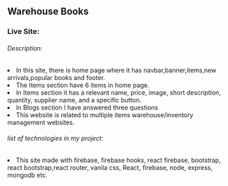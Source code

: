 ## Warehouse Books

### Live Site: 

###### Description:
<li>In this site, there is home page where it has navbar,banner,items,new arrivals,popular books and footer.</li>
<li>The Items section have 6 items in home page.</li>
<li>In Items section it has a relevant name, price, image, short description, quantity, supplier name, and a specific button.</li>
<li>In Blogs section I have answered three questions</li>
<li>This website is related to multiple items warehouse/inventory management websites.</li>

###### list of technologies in my project:
<li>This site made with firebase, firebase hooks, react firebase, bootstrap, react bootstrap,react router, vanila css, React, firebase, node, express, mongodb etc.</li>